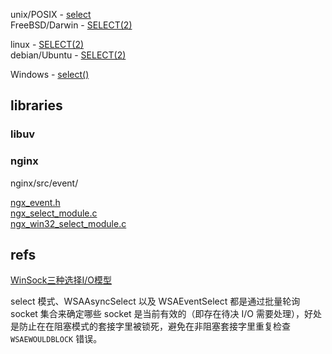 
unix/POSIX - [select](http://pubs.opengroup.org/onlinepubs/9699919799/functions/select.html)  
FreeBSD/Darwin - [SELECT(2)](https://www.freebsd.org/cgi/man.cgi?query=select)  

linux - [SELECT(2)](http://man7.org/linux/man-pages/man2/select.2.html)  
debian/Ubuntu - [SELECT(2)](https://manpages.debian.org/stretch/manpages-dev/_newselect.2.en.html)  

Windows - [select()](https://docs.microsoft.com/zh-cn/windows/desktop/api/winsock2/nf-winsock2-select)

## libraries

### libuv

### nginx

nginx/src/event/

[ngx_event.h](https://github.com/nginx/nginx/blob/master/src/event/ngx_event.h)  
[ngx_select_module.c](https://github.com/nginx/nginx/blob/master/src/event/modules/ngx_select_module.c)  
[ngx_win32_select_module.c](https://github.com/nginx/nginx/blob/master/src/event/modules/ngx_win32_select_module.c)  

## refs

[WinSock三种选择I/O模型](https://blog.csdn.net/phunxm/article/details/5085898)  

select 模式、WSAAsyncSelect 以及 WSAEventSelect 都是通过批量轮询 socket 集合来确定哪些 socket 是当前有效的（即存在待决 I/O 需要处理），好处是防止在在阻塞模式的套接字里被锁死，避免在非阻塞套接字里重复检查 `WSAEWOULDBLOCK` 错误。

